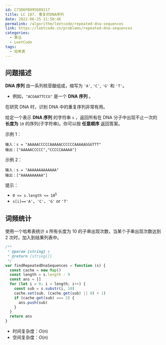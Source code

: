 ```yaml
---
id: C73D6FB995D89217
title: LC 187. 重复的DNA序列
date: 2022-06-25 11:50:46
permalink: /algorithm/leetcode/repeated-dna-sequences
link: https://leetcode.cn/problems/repeated-dna-sequences
categories:
  - 算法
  - LeetCode
tags:
  - 哈希表
---
```


<Level :type='2'/>

## 问题描述

**DNA 序列** 由一系列核苷酸组成，缩写为 `'A'`, `'C'`, `'G'` 和 `'T'`。

- 例如，`"ACGAATTCCG"` 是一个 **DNA 序列** 。

在研究 DNA 时，识别 DNA 中的重复序列非常有用。

给定一个表示 **DNA 序列** 的字符串 `s` ，返回所有在 DNA 分子中出现不止一次的 **长度为** `10` 的序列(子字符串)。你可以按 **任意顺序** 返回答案。

示例 1：

```text
输入：s = "AAAAACCCCCAAAAACCCCCCAAAAAGGGTTT"
输出：["AAAAACCCCC","CCCCCAAAAA"]
```

示例 2：

```text
输入：s = "AAAAAAAAAAAAA"
输出：["AAAAAAAAAA"]
```

提示：

- <code>0 <= s.length <= 10<sup>5</sup></code>
- `s[i]=='A'`、`'C'`、`'G'` or `'T'`

## 词频统计

使用一个哈希表统计 $s$ 所有长度为 $10$ 的子串出现次数，当某个子串出现次数达到 $2$ 次时，加入到结果列表中。

```javascript
/**
 * @param {string} s
 * @return {string[]}
 */
var findRepeatedDnaSequences = function (s) {
  const cache = new Map()
  const length = s.length - 9
  const ans = []
  for (let i = 0; i < length; i++) {
    const sub = s.substr(i, 10)
    cache.set(sub, (cache.get(sub) || 0) + 1)
    if (cache.get(sub) === 2) {
      ans.push(sub)
    }
  }
  return ans
}
```

- 时间复杂度：$O(n)$
- 空间复杂度：$O(n)$
